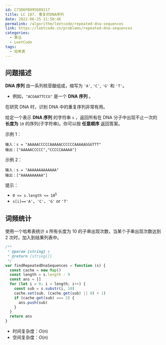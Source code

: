 ```yaml
---
id: C73D6FB995D89217
title: LC 187. 重复的DNA序列
date: 2022-06-25 11:50:46
permalink: /algorithm/leetcode/repeated-dna-sequences
link: https://leetcode.cn/problems/repeated-dna-sequences
categories:
  - 算法
  - LeetCode
tags:
  - 哈希表
---
```


<Level :type='2'/>

## 问题描述

**DNA 序列** 由一系列核苷酸组成，缩写为 `'A'`, `'C'`, `'G'` 和 `'T'`。

- 例如，`"ACGAATTCCG"` 是一个 **DNA 序列** 。

在研究 DNA 时，识别 DNA 中的重复序列非常有用。

给定一个表示 **DNA 序列** 的字符串 `s` ，返回所有在 DNA 分子中出现不止一次的 **长度为** `10` 的序列(子字符串)。你可以按 **任意顺序** 返回答案。

示例 1：

```text
输入：s = "AAAAACCCCCAAAAACCCCCCAAAAAGGGTTT"
输出：["AAAAACCCCC","CCCCCAAAAA"]
```

示例 2：

```text
输入：s = "AAAAAAAAAAAAA"
输出：["AAAAAAAAAA"]
```

提示：

- <code>0 <= s.length <= 10<sup>5</sup></code>
- `s[i]=='A'`、`'C'`、`'G'` or `'T'`

## 词频统计

使用一个哈希表统计 $s$ 所有长度为 $10$ 的子串出现次数，当某个子串出现次数达到 $2$ 次时，加入到结果列表中。

```javascript
/**
 * @param {string} s
 * @return {string[]}
 */
var findRepeatedDnaSequences = function (s) {
  const cache = new Map()
  const length = s.length - 9
  const ans = []
  for (let i = 0; i < length; i++) {
    const sub = s.substr(i, 10)
    cache.set(sub, (cache.get(sub) || 0) + 1)
    if (cache.get(sub) === 2) {
      ans.push(sub)
    }
  }
  return ans
}
```

- 时间复杂度：$O(n)$
- 空间复杂度：$O(n)$
